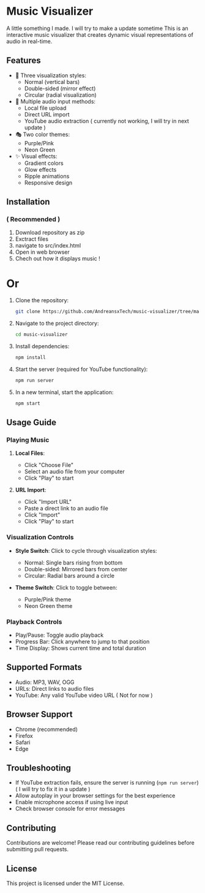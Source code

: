 # Music Visualizer
A little something I made. I will try to make a update sometime
This is an interactive music visualizer that creates dynamic visual representations of audio in real-time.

## Features

- 🎨 Three visualization styles:
  - Normal (vertical bars)
  - Double-sided (mirror effect)
  - Circular (radial visualization)
- 🎵 Multiple audio input methods:
  - Local file upload
  - Direct URL import
  - YouTube audio extraction ( currently not working, I will try in next update )
- 🎭 Two color themes:
  - Purple/Pink
  - Neon Green
- ✨ Visual effects:
  - Gradient colors
  - Glow effects
  - Ripple animations
  - Responsive design

## Installation

### ( Recommended )
1. Download repository as zip
2. Exctract files
3. navigate to src/index.html
4. Open in web browser 
5. Chech out how it displays music !



# Or
1. Clone the repository:
   ```bash
   git clone https://github.com/AndreansxTech/music-visualizer/tree/main
   ```
2. Navigate to the project directory:
   ```bash
   cd music-visualizer
   ```
3. Install dependencies:
   ```bash
   npm install
   ```
4. Start the server (required for YouTube functionality):
   ```bash
   npm run server
   ```
5. In a new terminal, start the application:
   ```bash
   npm start
   ```


## Usage Guide

### Playing Music
1. **Local Files**:
   - Click "Choose File"
   - Select an audio file from your computer
   - Click "Play" to start

2. **URL Import**:
   - Click "Import URL"
   - Paste a direct link to an audio file
   - Click "Import"
   - Click "Play" to start

<!---3. **YouTube Audio**:
   - Click "YouTube"
   - Paste a YouTube video URL
   - Click "Import"
   - Click "Play" to start --->

### Visualization Controls
- **Style Switch**: Click to cycle through visualization styles:
  - Normal: Single bars rising from bottom
  - Double-sided: Mirrored bars from center
  - Circular: Radial bars around a circle

- **Theme Switch**: Click to toggle between:
  - Purple/Pink theme
  - Neon Green theme

### Playback Controls
- Play/Pause: Toggle audio playback
- Progress Bar: Click anywhere to jump to that position
- Time Display: Shows current time and total duration

## Supported Formats
- Audio: MP3, WAV, OGG
- URLs: Direct links to audio files
- YouTube: Any valid YouTube video URL ( Not for now )

## Browser Support
- Chrome (recommended)
- Firefox
- Safari
- Edge

## Troubleshooting
- If YouTube extraction fails, ensure the server is running (`npm run server`) ( I will try to fix it in a update )
- Allow autoplay in your browser settings for the best experience
- Enable microphone access if using live input
- Check browser console for error messages

## Contributing

Contributions are welcome! Please read our contributing guidelines before submitting pull requests.

## License

This project is licensed under the MIT License.
